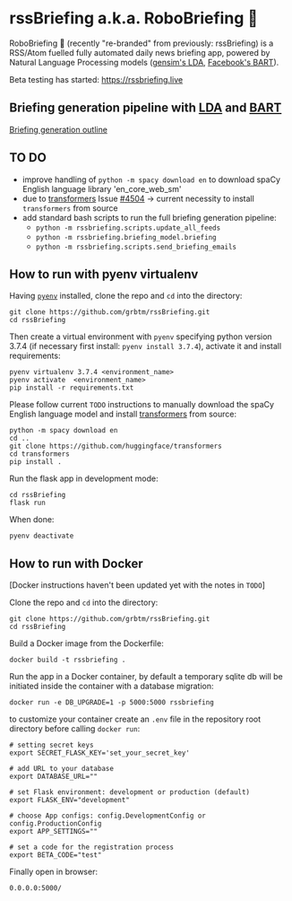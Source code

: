 # rssBriefing a.k.a. RoboBriefing &#x1f916;

RoboBriefing &#x1f916; (recently "re-branded" from previously: rssBriefing) is a RSS/Atom fuelled fully automated daily news briefing app,
powered by Natural Language Processing models ([gensim's LDA](https://radimrehurek.com/gensim/models/ldamodel.html), [Facebook's BART](https://github.com/pytorch/fairseq/tree/master/examples/bart)).

Beta testing has started: https://rssbriefing.live

## Briefing generation pipeline with [LDA](https://radimrehurek.com/gensim/models/ldamodel.html) and [BART](https://github.com/pytorch/fairseq/tree/master/examples/bart)
[Briefing generation outline](rssbriefing/static/the_figure.png)

## TO DO
- improve handling of `python -m spacy download en` to download spaCy English language library 'en_core_web_sm'
- due to [transformers](https://github.com/huggingface/transformers) Issue [#4504](https://github.com/huggingface/transformers/issues/4504) -> current necessity to install `transformers` from source
- add standard bash scripts to run the full briefing generation pipeline:
    - `python -m rssbriefing.scripts.update_all_feeds`
    - `python -m rssbriefing.briefing_model.briefing`
    - `python -m rssbriefing.scripts.send_briefing_emails`


## How to run with pyenv virtualenv
Having [`pyenv`](https://github.com/pyenv/pyenv) installed, clone the repo and `cd` into the directory:
```
git clone https://github.com/grbtm/rssBriefing.git
cd rssBriefing
```
Then create a virtual environment with `pyenv` specifying python version 3.7.4 (if necessary first install:
`pyenv install 3.7.4`), activate it and install requirements:
```
pyenv virtualenv 3.7.4 <environment_name>
pyenv activate  <environment_name>
pip install -r requirements.txt
```
Please follow current `TODO` instructions to manually download the spaCy English language model and
install [transformers](https://github.com/huggingface/transformers) from source:
```
python -m spacy download en
cd ..
git clone https://github.com/huggingface/transformers
cd transformers
pip install .
```
Run the flask app in development mode:
```
cd rssBriefing
flask run
```
When done:
```
pyenv deactivate
```

## How to run with Docker
[Docker instructions haven't been updated yet with the notes in `TODO`]

Clone the repo and `cd` into the directory:
```
git clone https://github.com/grbtm/rssBriefing.git
cd rssBriefing
```

Build a Docker image from the Dockerfile:
```
docker build -t rssbriefing .
```

Run the app in a Docker container, by default a temporary sqlite db will be initiated inside the container with
a database migration:
```
docker run -e DB_UPGRADE=1 -p 5000:5000 rssbriefing
```
to customize your container create an `.env` file in the repository root directory before calling `docker run`:
```
# setting secret keys
export SECRET_FLASK_KEY='set_your_secret_key'

# add URL to your database
export DATABASE_URL=""

# set Flask environment: development or production (default)
export FLASK_ENV="development"

# choose App configs: config.DevelopmentConfig or config.ProductionConfig
export APP_SETTINGS=""

# set a code for the registration process
export BETA_CODE="test"
```

Finally open in browser:
```
0.0.0.0:5000/
```
